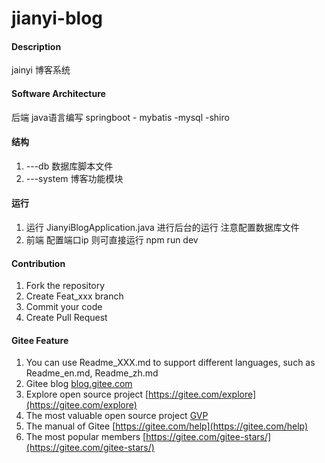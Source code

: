 # jianyi-blog

#### Description
jainyi 博客系统

#### Software Architecture
后端   java语言编写  springboot - mybatis -mysql -shiro

#### 结构

1.  ---db 数据库脚本文件
2.  ---system 博客功能模块

#### 运行

1.  运行 JianyiBlogApplication.java 进行后台的运行  注意配置数据库文件
2.  前端 配置端口ip 则可直接运行 npm run dev

#### Contribution

1.  Fork the repository
2.  Create Feat_xxx branch
3.  Commit your code
4.  Create Pull Request


#### Gitee Feature

1.  You can use Readme\_XXX.md to support different languages, such as Readme\_en.md, Readme\_zh.md
2.  Gitee blog [blog.gitee.com](https://blog.gitee.com)
3.  Explore open source project [https://gitee.com/explore](https://gitee.com/explore)
4.  The most valuable open source project [GVP](https://gitee.com/gvp)
5.  The manual of Gitee [https://gitee.com/help](https://gitee.com/help)
6.  The most popular members  [https://gitee.com/gitee-stars/](https://gitee.com/gitee-stars/)
